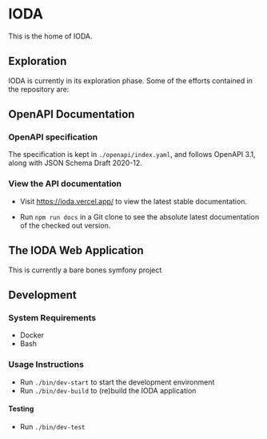 # IODA

This is the home of IODA.

## Exploration
IODA is currently in its exploration phase. Some of the efforts contained in the repository are:

## OpenAPI Documentation

### OpenAPI specification
The specification is kept in `./openapi/index.yaml`, and follows OpenAPI 3.1, along with JSON Schema Draft 2020-12.

### View the API documentation
- Visit https://ioda.vercel.app/ to view the latest stable documentation.

- Run `npm run docs` in a Git clone to see the absolute latest documentation of the checked out version.

## The IODA Web Application
This is currently a bare bones symfony project

## Development
### System Requirements
- Docker
- Bash


### Usage Instructions
- Run `./bin/dev-start` to start the development environment
- Run `./bin/dev-build` to (re)build the IODA application

#### Testing
- Run `./bin/dev-test`
